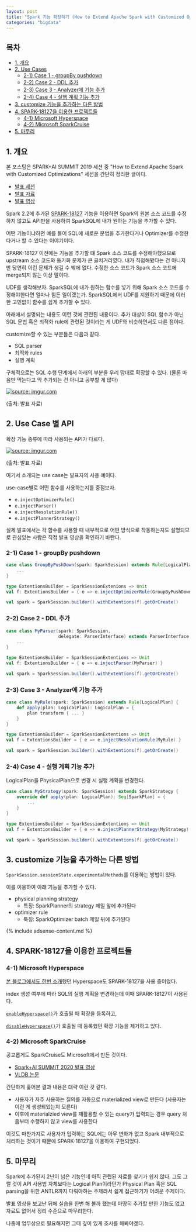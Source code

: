 ```yaml
---
layout: post
title: "Spark 기능 확장하기 (How to Extend Apache Spark with Customized Optimizations)"
categories: "bigdata"
---
```


## 목차

- [1. 개요](#1-개요)
- [2. Use Cases](#2-use-cases)
  - [2-1) Case 1 - groupBy pushdown](#2-1-case-1---groupby-pushdown)
  - [2-2) Case 2 - DDL 추가](#2-2-case-2---ddl-추가)
  - [2-3) Case 3 - Analyzer에 기능 추가](#2-3-case-3---analyzer에-기능-추가)
  - [2-4) Case 4 - 실행 계획 기능 추가](#2-4-case-4---실행-계획-기능-추가)
- [3. customize 기능을 추가하는 다른 방법](#3-customize-기능을-추가하는-다른-방법)
- [4. SPARK-18127을 이용한 프로젝트들](#4-spark-18127을-이용한-프로젝트들)
  - [4-1) Microsoft Hyperspace](#4-1-microsoft-hyperspace)
  - [4-2) Microsoft SparkCruise](#4-2-microsoft-sparkcruise)
- [5. 마무리](#5-마무리)

## 1. 개요

본 포스팅은 SPARK+AI SUMMIT 2019 세션 중 "How to Extend Apache Spark with Customized Optimizations" 세션을 간단히 정리한 글이다.

- [발표 세션](https://databricks.com/session/how-to-extend-apache-spark-with-customized-optimizations)
- [발표 자료](https://www.slideshare.net/databricks/how-to-extend-apache-spark-with-customized-optimizations)
- [발표 영상](https://www.youtube.com/watch?v=IlovS-Y7KUk)

Spark 2.2에 추가된 [SPARK-18127](https://issues.apache.org/jira/browse/SPARK-18127) 기능을 이용하면 Spark의 원본 소스 코드를 수정하지 않고도 API만을 사용하여 SparkSQL에 내가 원하는 기능을 추가할 수 있다.

어떤 기능이냐하면 예를 들어 SQL에 새로운 문법을 추가한다거나 Optimizer를 수정한다거나 할 수 있다는 이야기이다.

SPARK-18127 이전에는 기능을 추가할 떄 Spark 소스 코드를 수정해야했으므로 upstream 소스 코드와 동기화 문제가 큰 골치거리였다. 내가 직접해봤다는 건 아니지만 당연히 이런 문제가 생길 수 밖에 없다. 수정한 소스 코드가 Spark 소스 코드에 merge되지 않는 이상 말이다.

UDF를 생각해보자. SparkSQL에 내가 원하는 함수를 넣기 위해 Spark 소스 코드를 수정해야한다면 얼마나 힘든 일이겠는가. SparkSQL에서 UDF를 지원하기 때문에 이러한 고민없이 함수를 쉽게 추가할 수 있다.

아래에서 설명되는 내용도 이런 것에 관련된 내용이다. 추가 대상이 SQL 함수가 아닌 SQL 문법 혹은 최적화 rule에 관련된 것이라는 게 UDF와 비슷하면서도 다른 점이다.

customize할 수 있는 부분들은 다음과 같다.

- SQL parser
- 최적화 rules
- 실행 계획

구체적으로는 SQL 수행 단계에서 아래의 부분을 우리 맘대로 확장할 수 있다. (물론 마음만 먹는다고 막 추가되는 건 아니고 공부할 게 많다)

<a href="https://imgur.com/ZDoXNOm"><img src="https://i.imgur.com/ZDoXNOml.png" title="source: imgur.com" /></a>

(출처: 발표 자료)

## 2. Use Case 별 API

확장 기능 종류에 따라 사용되는 API가 다르다.

<a href="https://imgur.com/oTiS9cJ"><img src="https://i.imgur.com/oTiS9cJl.png" title="source: imgur.com" /></a>

(출처: 발표 자료)

여기서 소개되는 use case는 발표자의 사용 예이다.

use-case별로 어떤 함수를 사용하는지를 중점보자.

- `e.injectOptimizerRule()`
- `e.injectParser()`
- `e.injectResolutionRule()`
- `e.injectPlannerStrategy()`

실제 발표에서는 각 함수를 사용할 때 내부적으로 어떤 방식으로 작동하는지도 설명되므로 관심있는 사람은 직접 발표 영상을 확인하기 바란다.

### 2-1) Case 1 - groupBy pushdown

```scala
case class GroupByPushDown(spark: SparkSession) extends Rule[LogicalPlan] {
    ...
}

type ExtentionsBuilder = SparkSessionExtenions => Unit
val f: ExtentionsBuilder = { e => e.injectOptimizerRule(GroupByPushDown) }

val spark = SparkSession.builder().withExtentions(f).getOrCreate()
```

### 2-2) Case 2 - DDL 추가

```scala
case class MyParser(spark: SparkSession,
                    delegate: ParserInterface) extends ParserInterface {
    ...
}

type ExtentionsBuilder = SparkSessionExtentions => Unit
val f: ExtentionsBuilder = { e => e.injectParser(MyParser) }

val spark = SparkSession.builder().withExtentions(f).getOrCreate()
```

### 2-3) Case 3 - Analyzer에 기능 추가

```scala
case class MyRule(spark: SparkSession) extends Rule[LogicalPlan] {
    def apply(plan: LogicalPlan): LogicalPlan = {
        plan transform { ... }
    }
}

type ExtentionsBuilder = SparkSessionExtentions => Unit
val f = ExtentionsBuilder = { e => e.injectResolutionRule(MyRule) }

val spark = SparkSession.builder().withExtentions(f).getOrCreate()
```

### 2-4) Case 4 - 실행 계획 기능 추가

LogicalPlan을 PhysicalPlan으로 변경 시 실행 계획을 변경한다.

```scala
case class MyStrategy(spark: SparkSession) extends SparkStrategy {
    override def apply(plan: LogicalPlan): Seq[SparkPlan] = {
        ...
    }
}

type ExtentionsBuilder = SparkSessionExtentions => Unit
val f = ExtentionsBuilder = { e => e.injectPlannerStrategy(MyStrategy) }

val spark = SparkSession.builder().withExtentions(f).getOrCreate()
```

## 3. customize 기능을 추가하는 다른 방법

`SparkSession.sessionState.experimentalMethods`를 이용하는 방법이 있다.

이를 이용하여 아래 기능을 추가할 수 있다.

- physical planning strategy
    - 특징: SparkPlanner의 strategy 제일 앞에 추가된다
- optimizer rule
    - 특징: SparkOptimizer batch 제일 뒤에 추가된다

{% include adsense-content.md %}

## 4. SPARK-18127을 이용한 프로젝트들

### 4-1) Microsoft Hyperspace

[본 블로그에서도 한번 소개](http://jason-heo.github.io/bigdata/2020/12/06/spark-hyperspace.html)했던 Hyperspace도 SPARK-18127을 사용 중이었다.

index 생성 여부에 따라  SQL의 실행 계획을 변경하는데 이때 SPARK-18127이 사용된다.

[`enableHyperspace()`](https://github.com/microsoft/hyperspace/blob/cafaa91389549cbf5f3ef29a7733ab709a255e00/src/main/scala/com/microsoft/hyperspace/package.scala#L47)가 호출될 때 확장을 등록하고,

[`disableHyperspace()`](https://github.com/microsoft/hyperspace/blob/cafaa91389549cbf5f3ef29a7733ab709a255e00/src/main/scala/com/microsoft/hyperspace/package.scala#L61)가 호출될 때 등록했던 확장 기능을 제거하고 있다.

### 4-2) Microsoft SparkCruise

공교롭게도 SparkCruise도 Microsoft에서 만든 것이다.

- [Spark+AI SUMMIT 2020 발표 영상](https://databricks.com/session_na20/sparkcruise-automatic-computation-reuse-in-apache-spark)
- [VLDB 논문](http://www.vldb.org/pvldb/vol12/p1850-roy.pdf)

간단하게 훑어본 결과 내용은 대략 이런 것 같다.

- 사용자가 자주 사용하는 질의를 자동으로 materialized view로 만든다 (사용자는 이런 게 생성되었는지 모른다)
- 이후에 materialzied view를 재활용할 수 있는 query가 입력되는 경우 query 처음부터 수행하지 않고 view를 사용한다

이것도 마찬가지로 사용자가 입력하는 SQL에는 아무 변화가 없고 Spark 내부적으로 처리하는 것이기 때문에 SPARK-18127을 이용하여 구현되었다.

## 5. 마무리

Spark에 추가된지 2년이 넘은 기능인데 아직 관련된 자료를 찾기가 쉽지 않다. 그도 그럴 것이 API 사용법 자체보다는 Logical Plan이라던가 Physical Plan 혹은 SQL parsing을 위한 ANTLR까지 다뤄야하는 주제라서 쉽게 접근하기가 어려운 주제이다.

발표 영상을 보고난 뒤에 실습을 한번 해 볼까 했는데 마땅히 추가할 만한 기능도 없고 자료도 없어서 정리 수준으로 마무리한다.

나중에 업무상으로 필요해지면 그때 깊이 있게 조사를 해봐야겠다.
